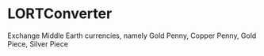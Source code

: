 # LORTConverter
Exchange Middle Earth currencies, namely Gold Penny, Copper Penny, Gold Piece, Silver Piece
